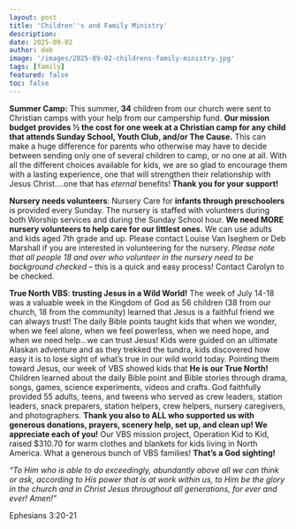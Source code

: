 ```yaml
---
layout: post
title: 'Children''s and Family Ministry'
description:
date: 2025-09-02
author: deb
image: '/images/2025-09-02-childrens-family-ministry.jpg'
tags: [family]
featured: false
toc: false
---
```


**Summer Camp:**  This summer,  **34**  children from our church were sent to Christian camps with your help from our campership fund. **Our mission budget provides ½ the cost for one week at a Christian camp for any child that attends Sunday School, Youth Club, and/or The Cause.** This can make a huge difference for parents who otherwise may have to decide between sending only one of several children to camp, or no one at all. With all the different choices available for kids, we are so glad to encourage them with a lasting experience, one that will strengthen their relationship with Jesus Christ….one that has  _eternal_  benefits! **Thank you for your support!**

**Nursery needs volunteers**: Nursery Care for  **infants through preschoolers**  is provided every Sunday. The nursery is staffed with volunteers during both Worship services and during the Sunday School hour.  **We need MORE nursery volunteers to help care for our littlest ones.**  We can use adults and kids aged 7th grade and up. Please contact Louise Van Iseghem or Deb Marshall if you are interested in volunteering for the nursery.  _Please note that all people 18 and over who volunteer in the nursery need to be background checked_  – this is a quick and easy process! Contact Carolyn to be checked.

**True North VBS**:  **trusting Jesus in a Wild World!**  The week of July 14-18 was a valuable week in the Kingdom of God as 56 children (38 from our church, 18 from the community) learned that Jesus is a faithful friend we can always trust! The daily Bible points taught kids that when we wonder, when we feel alone, when we feel powerless, when we need hope, and when we need help…we can trust Jesus! Kids were guided on an ultimate Alaskan adventure and as they trekked the tundra, kids discovered how easy it is to lose sight of what’s true in our wild world today. Pointing them toward Jesus, our week of VBS showed kids that  **He is our True North!**  Children learned about the daily Bible point and Bible stories through drama, songs, games, science experiments, videos and crafts. God faithfully provided 55 adults, teens, and tweens who served as crew leaders, station leaders, snack preparers, station helpers, crew helpers, nursery caregivers, and photographers.  **Thank you also to ALL who supported us with generous donations, prayers, scenery help, set up, and clean up! We appreciate each of you!**  Our VBS mission project, Operation Kid to Kid, raised $310.70 for warm clothes and blankets for kids living in North America. What a generous bunch of VBS families!  **That’s a God sighting!**

_“To Him who is able to do exceedingly, abundantly_
_above all we can think or ask,_
_according to His power that is at work within us,_
_to Him be the glory in the church_
_and in Christ Jesus throughout all generations,_
_for ever and ever! Amen!”_

Ephesians 3:20-21
